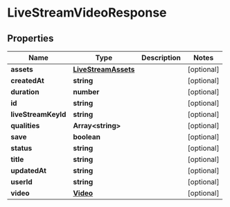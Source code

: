 
# LiveStreamVideoResponse

## Properties

Name | Type | Description | Notes
------------ | ------------- | ------------- | -------------
**assets** | [**LiveStreamAssets**](LiveStreamAssets.md) |  |  [optional]
**createdAt** | **string** |  |  [optional]
**duration** | **number** |  |  [optional]
**id** | **string** |  |  [optional]
**liveStreamKeyId** | **string** |  |  [optional]
**qualities** | **Array&lt;string&gt;** |  |  [optional]
**save** | **boolean** |  |  [optional]
**status** | **string** |  |  [optional]
**title** | **string** |  |  [optional]
**updatedAt** | **string** |  |  [optional]
**userId** | **string** |  |  [optional]
**video** | [**Video**](Video.md) |  |  [optional]



